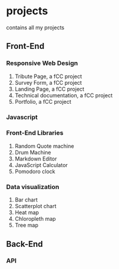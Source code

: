 # projects
contains all my projects

## Front-End

### Responsive Web Design
1. Tribute Page, a fCC project
1. Survey Form, a fCC project
1. Landing Page, a fCC project
1. Technical documentation, a fCC project
1. Portfolio, a fCC project

### Javascript
### Front-End Libraries
1. Random Quote machine
2. Drum Machine
3. Markdown Editor
4. JavaScript Calculator
5. Pomodoro clock
### Data visualization
1. Bar chart
2. Scatterplot chart
3. Heat map
4. Chloropleth map
5. Tree map

## Back-End
### API

